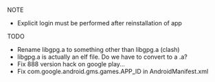 
NOTE

* Explicit login must be performed after reinstallation of app

TODO

* Rename libgpg.a to something other than libgpg.a (clash)
* libgpg.a is actually an elf file. Do we have to convert to a .a?
* Fix 888 version hack on google play...
* Fix com.google.android.gms.games.APP_ID in AndroidManifest.xml
